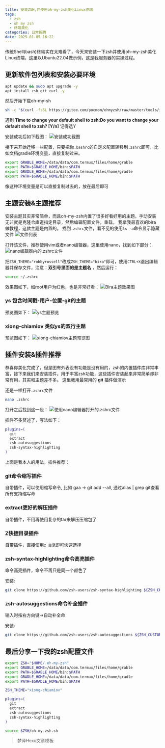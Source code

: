 ```yaml
---
title: 安装ZSH,并使用oh-my-zsh美化Linux终端
tags:
  - zsh
  - oh my zsh
  - 终端美化
categories: 日常折腾
date: 2025-01-05 16:22
---
```


传统Shell(bash)终端实在太难看了，今天来安装一下zsh并使用oh-my-zsh美化Linux终端，这里以Ubuntu22.04做示例，这是我服务器的实操过程。

## 更新软件包列表和安装必要环境

```sh
apt update && sudo apt upgrade -y
apt install zsh git curl -y
```

然后开始下载oh-my-sh
```sh
sh -c "$(curl -fsSL https://gitee.com/pocmon/ohmyzsh/raw/master/tools/install.sh)"
```

遇到 **Time to change your default shell to zsh:Do you want to change your default shell to zsh? [Y/n]** 记得选Y

安装成功后如下截图：
![安装成功截图](/images/2025-01-05_25e80.jpg)

接下来开始迁移一些配置，只要把你`.bashrc`的自定义配置转移到`.zshrc`即可，比如文档gradle环境变量，直接复制过来。

```sh
export GRABLE_HOME=/data/data/com.termux/files/home/grable
export PATH=$GRABLE_HOME/bin:$PATH
export GRADLE_HOME=/data/data/com.termux/files/home/gradle
export PATH=$GRADLE_HOME/bin:$PATH
```
像这种环境变量是可以直接复制过去的，放在最后即可

## 主题安装&主题推荐

安装主题其实非常简单，而且oh-my-zsh内置了很多好看好用的主题，手动安装无非就是克隆仓库道指定目录，然后编辑配置文件，重载。
我拿我最喜欢的bira做教程，这款主题是内置的。
找到`.zshrc`文件，看不见的使用`ls -a`命令显示隐藏文件
![文件列表](/images/2025-01-05_8ce5b.jpg)

打开该文件，推荐使用vim或者nano编辑器，这里使用nano，找到如下部分：
![nano编辑器内的.zshrc文件](/images/2025-01-05_ba40c.jpg)

把`ZSH_THEME="robbyrussell"`改成`ZSH_THEME="bira"`即可，使用`CTRL+X`退出编辑器并保存文件，注意：**双引号里面的是主题名** ，然后运行：
```sh
source ~/.zshrc
```
效果图如下，如root用户为红色，也是非常好看：
![Bira主题效果图](/images/2025-01-05_9f147.jpg)

### ys 包含时间戳-用户-位置-git的主题
预览图如下：
![ys主题预览](/images/2025-01-05_841ee.jpg)

### xiong-chiamiov 类似ys的双行主题
预览图如下：
![xiong-chiamiov主题预览图](/images/2025-01-05_adaf6.jpg)

## 插件安装&插件推荐

恭喜你美化完成了，但是图有外表没有功能是没有用的，zsh的内置插件库非常丰富，接下来我们来安装插件，用于丰富zsh功能，这些插件安装起来非常简单却非常有用，其实和主题差不多。
这里我用最常用的 **git** 插件做演示

还是一样打开`.zshrc`文件
```sh
nano .zshrc
```
打开之后找到这一段：
![使用nano编辑器打开的.zshrc文件](/images/2025-01-05_7bb46.jpg)

插件不多赘述了，写法如下：
```sh
plugins=(
  git
  extract
  zsh-autosuggestions
  zsh-syntax-highlighting
)
```
上面是我本人的用法，插件推荐：
### git命令缩写插件
自带插件，可以使用缩写命令, 比如 gaa -> git add --all, 通过alias | grep git查看所有支持缩写命

### extract更好的解压插件
自带插件，不用再使用复杂的tar来解压压缩包了

### Z快捷目录插件
自带插件，直接使用`z 目录`即可快速选择

### zsh-syntax-highlighting命令高亮插件
命令高亮插件，命令不再只是同一个颜色了

安装: 
```sh
git clone https://github.com/zsh-users/zsh-syntax-highlighting ${ZSH_CUSTOM:-~/.oh-my-zsh/custom}/plugins/zsh-syntax-highlighting
```

### zsh-autosuggestions命令补全插件
输入时按右方向键→自动补全命

安装: 
```sh
git clone https://github.com/zsh-users/zsh-autosuggestions ${ZSH_CUSTOM:-~/.oh-my-zsh/custom}/plugins/zsh-autosuggestions
```

## 最后分享一下我的zsh配置文件

```sh
export ZSH="$HOME/.oh-my-zsh"
export GRABLE_HOME=/data/data/com.termux/files/home/grable
export PATH=$GRABLE_HOME/bin:$PATH
export GRADLE_HOME=/data/data/com.termux/files/home/gradle
export PATH=$GRADLE_HOME/bin:$PATH

ZSH_THEME="xiong-chiamiov"

plugins=(
  git
  extract
  zsh-autosuggestions
  zsh-syntax-highlighting
)

source $ZSH/oh-my-zsh.sh
```

> 梦泽Hexo文章模板